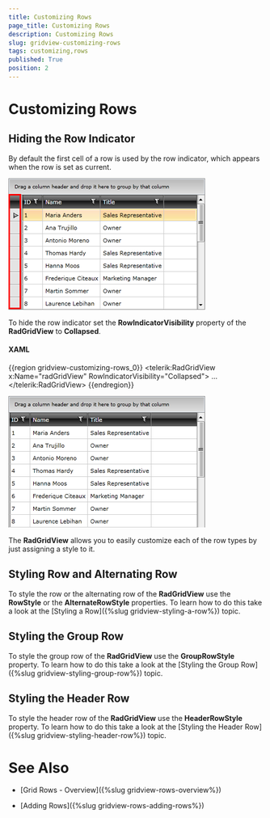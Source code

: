 ```yaml
---
title: Customizing Rows
page_title: Customizing Rows
description: Customizing Rows
slug: gridview-customizing-rows
tags: customizing,rows
published: True
position: 2
---
```


# Customizing Rows



## Hiding the Row Indicator

By default the first cell of a row is used by the row indicator, which appears when the row is set as current.

![](images/RadGridView_CustomizingRows_1.png)

To hide the row indicator set the __RowIndicatorVisibility__ property of the __RadGridView__ to __Collapsed__.

#### __XAML__

{{region gridview-customizing-rows_0}}
	<telerik:RadGridView x:Name="radGridView"
	                         RowIndicatorVisibility="Collapsed">
	    ...
	</telerik:RadGridView>
	{{endregion}}



![](images/RadGridView_CustomizingRows_2.png)

The __RadGridView__ allows you to easily customize each of the row types by just assigning a style to it. 

## Styling Row and Alternating Row

To style the row or the alternating row of the __RadGridView__ use the __RowStyle__ or the __AlternateRowStyle__ properties. To learn how to do this take a look at the [Styling a Row]({%slug gridview-styling-a-row%}) topic.

## Styling the Group Row

To style the group row of the __RadGridView__ use the __GroupRowStyle__ property. To learn how to do this take a look at the [Styling the Group Row]({%slug gridview-styling-group-row%}) topic.

## Styling the Header Row

To style the header row of the __RadGridView__ use the __HeaderRowStyle__ property. To learn how to do this take a look at the [Styling the Header Row]({%slug gridview-styling-header-row%}) topic.

# See Also

 * [Grid Rows - Overview]({%slug gridview-rows-overview%})

 * [Adding Rows]({%slug gridview-rows-adding-rows%})
